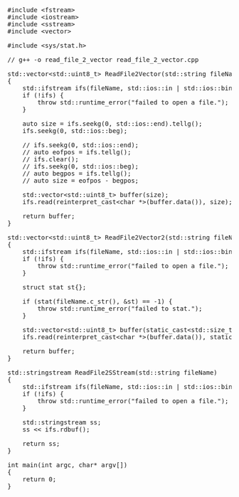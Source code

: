 <pre>
#include &lt;fstream&gt;
#include &lt;iostream&gt;
#include &lt;sstream&gt;
#include &lt;vector&gt;

#include &lt;sys/stat.h&gt;

// g++ -o read_file_2_vector read_file_2_vector.cpp

std::vector&lt;std::uint8_t&gt; ReadFile2Vector(std::string fileName)
{
    std::ifstream ifs(fileName, std::ios::in | std::ios::binary);
    if (!ifs) {
        throw std::runtime_error("failed to open a file.");
    }

    auto size = ifs.seekg(0, std::ios::end).tellg();
    ifs.seekg(0, std::ios::beg);

    // ifs.seekg(0, std::ios::end);
    // auto eofpos = ifs.tellg();
    // ifs.clear();
    // ifs.seekg(0, std::ios::beg);
    // auto begpos = ifs.tellg();
    // auto size = eofpos - begpos;
    
    std::vector&lt;std::uint8_t&gt; buffer(size);
    ifs.read(reinterpret_cast&lt;char *&gt;(buffer.data()), size);
    
    return buffer;
}

std::vector&lt;std::uint8_t&gt; ReadFile2Vector2(std::string fileName)
{
    std::ifstream ifs(fileName, std::ios::in | std::ios::binary);
    if (!ifs) {
        throw std::runtime_error("failed to open a file.");
    }

    struct stat st{};
    
    if (stat(fileName.c_str(), &st) == -1) {
        throw std::runtime_error("failed to stat.");
    }
    
    std::vector&lt;std::uint8_t&gt; buffer(static_cast&lt;std::size_t&gt;(st.st_size));
    ifs.read(reinterpret_cast&lt;char *&gt;(buffer.data()), static_cast&lt;std::streamsize&gt;(st.st_size));
    
    return buffer;
}

std::stringstream ReadFile2SStream(std::string fileName)
{
    std::ifstream ifs(fileName, std::ios::in | std::ios::binary);
    if (!ifs) {
        throw std::runtime_error("failed to open a file.");
    }
    
    std::stringstream ss;
    ss << ifs.rdbuf();
    
    return ss;
}

int main(int argc, char* argv[])
{
    return 0;
}
</pre>
